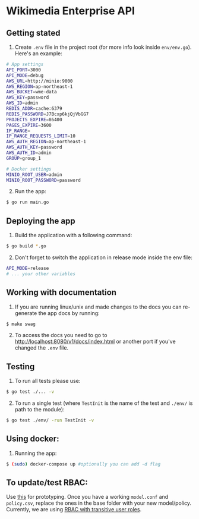 # Wikimedia Enterprise API

## Getting stated

1. Create `.env` file in the project root (for more info look inside `env/env.go`). Here's an example:
```bash
# App settings
API_PORT=3000
API_MODE=debug
AWS_URL=http://minio:9000
AWS_REGION=ap-northeast-1
AWS_BUCKET=wme-data
AWS_KEY=password
AWS_ID=admin
REDIS_ADDR=cache:6379
REDIS_PASSWORD=J7Bcxp6kjQjVbGG7
PROJECTS_EXPIRE=86400
PAGES_EXPIRE=3600
IP_RANGE=
IP_RANGE_REQUESTS_LIMIT=10
AWS_AUTH_REGION=ap-northeast-1
AWS_AUTH_KEY=password
AWS_AUTH_ID=admin
GROUP=group_1

# Docker settings
MINIO_ROOT_USER=admin
MINIO_ROOT_PASSWORD=password
```

2. Run the app:
```bash
$ go run main.go
```

## Deploying the app

1. Build the application with a following command:
```bash
$ go build *.go
```

2. Don't forget to switch the application in release mode inside the env file:
```bash
API_MODE=release
# ... your other variables 
```

## Working with documentation

1. If you are running linux/unix and made changes to the docs you can re-generate the app docs by running:
```bash
$ make swag
```

2. To access the docs you need to go to [http://localhost:8080/v1/docs/index.html](http://localhost:8080/v1/docs/index.html) or another port if you've changed the `.env` file.


## Testing

1. To run all tests please use:
```bash
$ go test ./... -v
```

2. To run a single test (where `TestInit` is the name of the test and `./env/` is path to the module):
```bash
$ go test ./env/ -run TestInit -v
```

## Using docker:

1. Running the app:
```bash
$ (sudo) docker-compose up #optionally you can add -d flag
```

## To update/test RBAC:

Use [this](https://github.com/prabhat393/rbac-example) for prototyping. Once you have a working `model.conf` and `policy.csv`, replace the ones in the base folder with your new model/policy. Currently, we are using [RBAC with transitive user roles](https://github.com/casbin/casbin/blob/master/examples/rbac_with_hierarchy_policy.csv).
